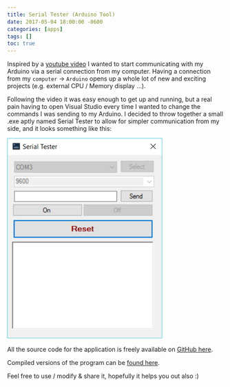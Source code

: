 ```yaml
---
title: Serial Tester (Arduino Tool)
date: 2017-05-04 18:00:00 -0600
categories: [apps]
tags: []
toc: true
---
```


Inspired by a [youtube video](https://www.youtube.com/watch?v=J5vQFLjXk2I) I wanted to start communicating with my Arduino via a serial connection from my computer. Having a connection from my `computer` -> `Arduino` opens up a whole lot of new and exciting projects (e.g. external CPU / Memory display ...).

Following the video it was easy enough to get up and running, but a real pain having to open Visual Studio every time I wanted to change the commands I was sending to my Arduino. I decided to throw together a small .exe aptly named Serial Tester to allow for simpler communication from my side, and it looks something like this:

![](/assets/img/2017/2017-05-04/001.png)

All the source code for the application is freely available on [GitHub here](https://github.com/rniemand/SerialTester).

Compiled versions of the program can be [found here](https://drive.google.com/drive/folders/0BwmLFltkLtlRQUotOXFsWDVrQ3M).

Feel free to use / modify & share it, hopefully it helps you out also :)
